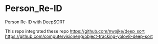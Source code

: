 # Person_Re-ID
Person Re-ID with DeepSORT

This repo integrated these repo
https://github.com/nwojke/deep_sort
https://github.com/computervisioneng/object-tracking-yolov8-deep-sort
